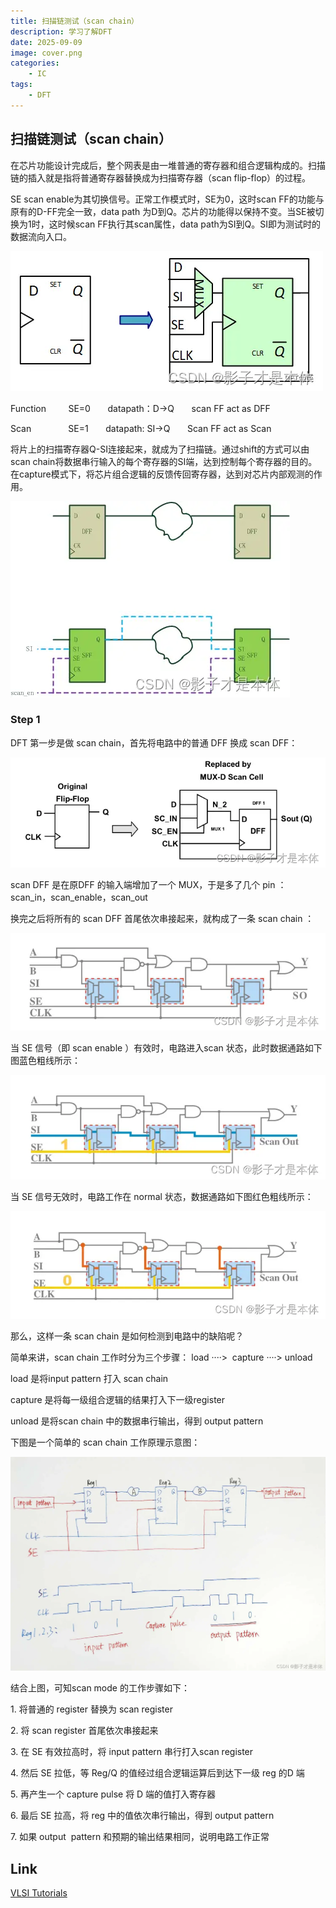 ```yaml
---
title: 扫描链测试（scan chain）
description: 学习了解DFT
date: 2025-09-09 
image: cover.png
categories:
    - IC
tags:
    - DFT
---
```


## 扫描链测试（scan chain）

在芯片功能设计完成后，整个网表是由一堆普通的寄存器和组合逻辑构成的。扫描链的插入就是指将普通寄存器替换成为扫描寄存器（scan flip-flop）的过程。

SE scan enable为其切换信号。正常工作模式时，SE为0，这时scan FF的功能与原有的D-FF完全一致，data path 为D到Q。芯片的功能得以保持不变。当SE被切换为1时，这时候scan FF执行其scan属性，data path为SI到Q。SI即为测试时的数据流向入口。

![alt text](image.png)


Function         SE=0       datapath：D->Q       scan FF act as DFF

Scan               SE=1       datapath: SI->Q       Scan FF act as Scan

将片上的扫描寄存器Q-SI连接起来，就成为了扫描链。通过shift的方式可以由scan chain将数据串行输入的每个寄存器的SI端，达到控制每个寄存器的目的。在capture模式下，将芯片组合逻辑的反馈传回寄存器，达到对芯片内部观测的作用。

![alt text](image-1.png)


### Step 1
DFT 第一步是做 scan chain，首先将电路中的普通 DFF 换成 scan DFF：

![alt text](image-2.png)


scan DFF 是在原DFF 的输入端增加了一个 MUX，于是多了几个 pin ：scan_in，scan_enable，scan_out

换完之后将所有的 scan DFF 首尾依次串接起来，就构成了一条 scan chain ：

![alt text](image-3.png)


当 SE 信号（即 scan enable ）有效时，电路进入scan 状态，此时数据通路如下图蓝色粗线所示：

![alt text](image-4.png)

当 SE 信号无效时，电路工作在 normal 状态，数据通路如下图红色粗线所示：

![alt text](image-5.png)

那么，这样一条 scan chain 是如何检测到电路中的缺陷呢？

简单来讲，scan chain 工作时分为三个步骤： load ····>  capture ····> unload

load 是将input pattern 打入 scan chain

capture 是将每一级组合逻辑的结果打入下一级register

unload 是将scan chain 中的数据串行输出，得到 output pattern

下图是一个简单的 scan chain 工作原理示意图：

![alt text](image-6.png)

结合上图，可知scan mode 的工作步骤如下：

1. 将普通的 register 替换为 scan register

2. 将 scan register 首尾依次串接起来

3. 在 SE 有效拉高时，将 input pattern 串行打入scan register

4. 然后 SE 拉低，等 Reg/Q 的值经过组合逻辑运算后到达下一级 reg 的D 端

5. 再产生一个 capture pulse 将 D 端的值打入寄存器

6. 最后 SE 拉高，将 reg 中的值依次串行输出，得到 output pattern

7. 如果 output  pattern 和预期的输出结果相同，说明电路工作正常




## Link
[VLSI Tutorials](https://vlsitutorials.com/dft-scan-and-atpg/)

[](https://www.jianshu.com/p/b2ae98596801)
